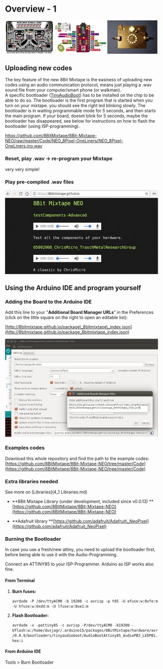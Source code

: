 # Overview - 1

![](images/boards/Collage_boards.jpg)

## Uploading new codes

The key feature of the new 8Bit Mixtape is the easiness of uploading new codes using an audio communication protocol, means just playing a .wav sound file from your computer/smart phone \(or walkman\).  
A specific bootloader \([TinyAudioBoot](https://github.com/ChrisMicro/TinyAudioBoot)\) has to be installed on the chip to be able to do so. The bootloader is the first program that is started when you turn on your mixtape. you should see the right led blinking slowly. The bootloader is in waiting programmable mode for 5 seconds, and then starts the main program. If your board, doesnt blink for 5 seconds, maybe the bootloader has disappeared, see below for instructions on how to flash the bootloader \(using ISP-programming\).

https://github.com/8BitMixtape/8Bit-Mixtape-NEO/raw/master/Code/NEO_8Pixel-OneLiners/NEO_8Pixel-OneLiners.ino.wav

### Reset, play .wav -&gt; re-program your Mixtape

very very simple!

### Play pre-compiled .wav files

![](images/instructions/upload_from_website.jpg)

## Using the Arduino IDE and program yourself

### Adding the Board to the Arduino IDE

Add this line to your "**Additional Board Manager URLs**" in the Preferences \(click on the little square on the right to open an editable list\):

[http://8bitmixtape.github.io/package\_8bitmixtape\_index.json](http://8bitmixtape.github.io/package_8bitmixtape_index.json)

![](images/instructions/8BitMixtapePackage_add.jpg)

### Examples codes

Download this whole repository and find the path to the example codes: [https://github.com/8BitMixtape/8Bit-Mixtape-NEO/tree/master/Code](https://github.com/8BitMixtape/8Bit-Mixtape-NEO/tree/master/Code)

### Extra libraries needed

See more on [Libraries](4_1 Libraries.md)

* **8Bit Mixtape Library \(under development, included since v0.0.13\) **[https://github.com/8BitMixtape/8Bit-Mixtape-NEO](https://github.com/8BitMixtape/8Bit-Mixtape-NEO)

* **Adafruit library **[https://github.com/adafruit/Adafruit\_NeoPixel](https://github.com/adafruit/Adafruit_NeoPixel)

### Burning the Bootloader

In case you use a fresh/new attiny, you need to upload the bootloader first, before being able to use it with the Audio-Programming.

Connect an ATTINY85 to your ISP-Programmer. Arduino as ISP works also fine.

#### From Terminal

1. **Burn fuses:**

    `avrdude -P /dev/ttyACM0 -b 19200 -c avrisp -p t85 -U efuse:w:0xfe:m -U hfuse:w:0xdd:m -U lfuse:w:0xe1:m`

2. **Flash Bootloader:**

    `avrdude -v -pattiny85 -c avrisp -P/dev/ttyACM0 -b19200 -Uflash:w:/home/dusjagr/.arduino15/packages/8BitMixtape/hardware/avr/0.0.9/bootloaders/tinyaudioboot/AudioBootAttiny85_AudioPB3_LEDPB1.hex:i`

#### From Arduino IDE

Tools > Burn Bootloader

